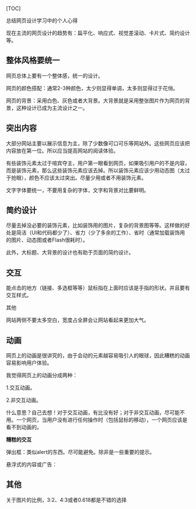 [TOC]
 
总结网页设计学习中的个人心得
 
现在主流的网页设计的趋势有：扁平化、响应式、视觉差滚动、卡片式、简约设计等。
 
## 整体风格要统一
 
网页总体上要有一个整体感，统一的设计。
 
网页的颜色搭配：通常2-3种颜色，太少则显得单调，太多则显得过于花俏。
 
网页的背景：采用白色、灰色或者大背景。大背景就是采用整张图片作为网页的背景，这种设计已成为主流设计之一。
 
## 突出内容
 
大部分网站主要以展示信息为主，除了少数像可口可乐等网站外。这些网页应该把内容放在第一位。所以应当提高网站的阅读体验。
 
有些装饰元素太过于喧宾夺主，用户第一眼看到网页，如果吸引用户的不是内容，而是装饰元素，那么这些装饰元素应该去掉。所以装饰元素应该少用动态图（太过于抢眼），颜色不应该太过突出。尽量少用或者不用装饰元素。
 
文字字体要统一，不要用复杂的字体，文字和背景对比要鲜明。
 
## 简约设计
 
尽量去掉没必要的装饰元素，比如装饰用的图片，复杂的背景图等等。这样做的好处是简洁（UI和代码都少了）、省力（少了多余的工作）、省时（通常加载装饰用的图片、动态图或者Flash很耗时）。
 
此外，大标题、大背景的设计也有助于页面的简约设计。
 
## 交互
 
能点击的地方（链接、多选框等等）鼠标指在上面时应该是手指的形状。并且要有交互样式。
 
其他
 
网站两侧不要太多空白，宽度占全屏会让网站看起来更加大气。
 
## 动画
 
网页上的动画是很讲究的，由于会动的元素越容易吸引人的眼球，因此糟糕的动画容易影响用户体验。
 
我觉得网页上的动画分成两种：
 
1.交互动画。
 
2.非交互动画。
 
什么意思？自己去想！对于交互动画，有比没有好；对于非交互动画，尽可能不用。一个网页，当用户没有进行任何操作时（包括鼠标的移动），一个网页应该是看不到动画的。
 
**糟糕的交互**
 
弹出框：类似alert的东西。尽可能避免。除非是一些重要的提示。
 
悬浮式的内容或广告：
 
## 其他
 
关于图片的比例，3:2、4:3或者0.618都是不错的选择